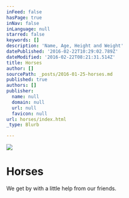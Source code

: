 ```yaml
---
inFeed: false
hasPage: true
inNav: false
inLanguage: null
starred: false
keywords: []
description: 'Name, Age, Height and Weight'
datePublished: '2016-02-22T10:29:02.789Z'
dateModified: '2016-02-22T08:21:31.514Z'
title: Horses
author: []
sourcePath: _posts/2016-01-25-horses.md
published: true
authors: []
publisher:
  name: null
  domain: null
  url: null
  favicon: null
url: horses/index.html
_type: Blurb

---
```

![](https://the-grid-user-content.s3-us-west-2.amazonaws.com/ac52ee87-7ee1-4a3e-b44f-8100489807fd.jpg)

# Horses

We get by with a little help from our friends.